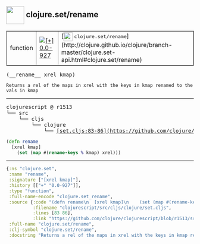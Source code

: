 ## <img width="48px" valign="middle" src="http://i.imgur.com/Hi20huC.png"> clojure.set/rename

 <table border="1">
<tr>
<td>function</td>
<td><a href="https://github.com/cljsinfo/api-refs/tree/0.0-927"><img valign="middle" alt="[+] 0.0-927" src="https://img.shields.io/badge/+-0.0--927-lightgrey.svg"></a> </td>
<td>
[<img height="24px" valign="middle" src="http://i.imgur.com/1GjPKvB.png"> <samp>clojure.set/rename</samp>](http://clojure.github.io/clojure/branch-master/clojure.set-api.html#clojure.set/rename)
</td>
</tr>
</table>

 <samp>
(__rename__ xrel kmap)<br>
</samp>

```
Returns a rel of the maps in xrel with the keys in kmap renamed to the vals in kmap
```

---

 <pre>
clojurescript @ r1513
└── src
    └── cljs
        └── clojure
            └── <ins>[set.cljs:83-86](https://github.com/clojure/clojurescript/blob/r1513/src/cljs/clojure/set.cljs#L83-L86)</ins>
</pre>

```clj
(defn rename
  [xrel kmap]
    (set (map #(rename-keys % kmap) xrel)))
```


---

```clj
{:ns "clojure.set",
 :name "rename",
 :signature ["[xrel kmap]"],
 :history [["+" "0.0-927"]],
 :type "function",
 :full-name-encode "clojure.set_rename",
 :source {:code "(defn rename\n  [xrel kmap]\n    (set (map #(rename-keys % kmap) xrel)))",
          :filename "clojurescript/src/cljs/clojure/set.cljs",
          :lines [83 86],
          :link "https://github.com/clojure/clojurescript/blob/r1513/src/cljs/clojure/set.cljs#L83-L86"},
 :full-name "clojure.set/rename",
 :clj-symbol "clojure.set/rename",
 :docstring "Returns a rel of the maps in xrel with the keys in kmap renamed to the vals in kmap"}

```
